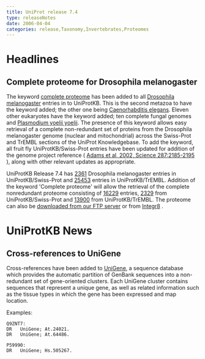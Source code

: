 ```yaml
---
title: UniProt release 7.4
type: releaseNotes
date: 2006-04-04
categories: release,Taxonomy,Invertebrates,Proteomes
---
```


# Headlines

## Complete proteome for Drosophila melanogaster

The keyword [complete proteome](http://www.uniprot.org/keywords/KW-0181) has been added to all [Drosophila melanogaster](http://www.uniprot.org/taxonomy/7227) entries in to UniProtKB. This is the second metazoa to have the keyword added; the other one being [Caenorhabditis elegans](http://www.uniprot.org/taxonomy/6239). Eleven other eukaryotes have the keyword added; ten complete fungal genomes and [Plasmodium yoelii yoelii](http://www.uniprot.org/taxonomy/73239). The presence of this keyword allows easy retrieval of a complete non-redundant set of proteins from the Drosophila melanogaster genome (nuclear and mitochondrial) across the Swiss-Prot and TrEMBL sections of the UniProt Knowledgebase. To add the keyword, all fruit fly UniProtKB/Swiss-Prot entries have been updated for addition of the genome project reference ( [Adams et al, 2002, Science 287:2185-2195](http://view.ncbi.nlm.nih.gov/pubmed/10731132) ), along with other relevant updates as appropriate.

UniProtKB Release 7.4 has [2361](http://www.uniprot.org/uniprotkb?query=organism_id:7227+reviewed:true) Drosophila melanogaster entries in UniProtKB/Swiss-Prot and [25453](http://www.uniprot.org/uniprotkb?query=organism_id:7227+reviewed:false) entries in UniProtKB/TrEMBL. Addition of the keyword 'Complete proteome' will allow the retrieval of the complete nonredundant proteome consisting of [16229](http://www.uniprot.org/uniprotkb?query=organism_id:7227+keyword:KW-0181+reviewed:true) entries, [2329](http://www.uniprot.org/uniprotkb?query=organism_id:7227+keyword:KW-0181+reviewed:true) from UniProtKB/Swiss-Prot and [13900](http://www.uniprot.org/uniprotkb?query=organism_id:7227+keyword:KW-0181+reviewed:false) from UniProtKB/TrEMBL. The proteome can also be [downloaded from our FTP server](ftp://ftp.expasy.org/databases/complete_proteomes/entries/eukaryota/DROME.dat) or from [Integr8](http://www.ebi.ac.uk/integr8/QuickSearch.do?action=doOrgSearch&organismName=drosophila) .

# UniProtKB News

## Cross-references to UniGene

Cross-references have been added to [UniGene](http://www.ncbi.nlm.nih.gov/entrez/query.fcgi?db=UniGene), a sequence database which provides the automatic partition of GenBank sequences into a non-redundant set of gene-oriented clusters. Each UniGene cluster contains sequences that represent a unique gene, as well as related information such as the tissue types in which the gene has been expressed and map location.

Examples:

    Q9ZNT7:
    DR   UniGene; At.24021.
    DR   UniGene; At.64486.

    P59990:
    DR   UniGene; Hs.505267.
